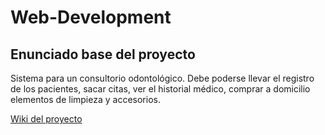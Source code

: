 # Web-Development
## Enunciado base del proyecto
Sistema para un consultorio odontológico. Debe poderse llevar el registro de los pacientes, sacar citas, ver el historial médico, comprar a domicilio elementos de limpieza y accesorios.

<a href="https://github.com/jsebastianherrera/Web-Development/wiki">Wiki del proyecto</a>
